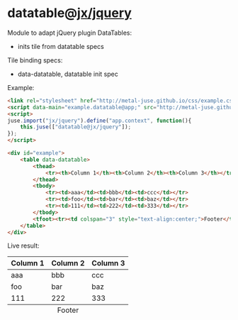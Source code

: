 # datatable@[jx/jquery](../../jx/jquery)

Module to adapt jQuery plugin DataTables:
* inits tile from datatable specs

Tile binding specs:
* data-datatable, datatable init spec

Example:

```html
<link rel="stylesheet" href="http://metal-juse.github.io/css/example.css"/>
<script data-main="example.datatable@app;" src="http://metal-juse.github.io/juse-up.min.js"></script>
<script>
juse.import("jx/jquery").define("app.context", function(){
	this.juse(["datatable@jx/jquery"]);
});
</script>

<div id="example">
	<table data-datatable>
		<thead>
			<tr><th>Column 1</th><th>Column 2</th><th>Column 3</th></tr>
		</thead>
		<tbody>
			<tr><td>aaa</td><td>bbb</td><td>ccc</td></tr>
			<tr><td>foo</td><td>bar</td><td>baz</td></tr>
			<tr><td>111</td><td>222</td><td>333</td></tr>
		</tbody>
		<tfoot><tr><td colspan="3" style="text-align:center;">Footer</td></tr></tfoot>
	</table>
</div>
```

Live result:

<section>
<link rel="stylesheet" href="http://metal-juse.github.io/css/example.css"/>
<script data-main="example.datatable@app;" src="http://metal-juse.github.io/juse-up.min.js"></script>
<script>
juse.import("jx/jquery").define("app.context", function(){
	this.juse(["datatable@jx/jquery"]);
});
</script>

<div id="example">
	<table data-datatable>
		<thead>
			<tr><th>Column 1</th><th>Column 2</th><th>Column 3</th></tr>
		</thead>
		<tbody>
			<tr><td>aaa</td><td>bbb</td><td>ccc</td></tr>
			<tr><td>foo</td><td>bar</td><td>baz</td></tr>
			<tr><td>111</td><td>222</td><td>333</td></tr>
		</tbody>
		<tfoot><tr><td colspan="3" style="text-align:center;">Footer</td></tr></tfoot>
	</table>
</div>
</section>
